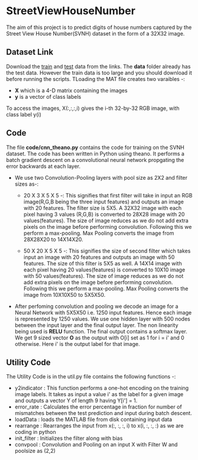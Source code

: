 # StreetViewHouseNumber
The aim of this project is to predict digits of house numbers captured by the Street View House Number(SVNH) dataset in the form of a 32X32 image.

## Dataset Link

Download the [train](http://ufldl.stanford.edu/housenumbers/train_32x32.mat) and [test](http://ufldl.stanford.edu/housenumbers/test_32x32.mat) data from the links. The **data** folder already has the test data. However the train data is too large and you should download it before running the scripts. TLoading the MAT file creates two varaibles -:

- **X** which is a 4-D matrix containing the images
- **y** is a vector of class labels

To access the images, X(:,:,:,i) gives the i-th 32-by-32 RGB image, with class label y(i)

## Code

The file **code/cnn_theano.py** contains the code for training on the SVNH dataset. The code has been written in Python using theano. It performs a batch gradient descent on a convolutional neural network propgating the error backwards at each layer.

- We use two Convolution-Pooling layers with pool size as 2X2 and filter sizes as-:

    * 20 X 3 X 5 X 5 -: This signifies that first filter will take in input an RGB image(R,G,B being the three input features) and       outputs an image with 20 features. The filter size is 5X5.
    A 32X32 image with each pixel having 3 values (R,G,B) is converted to 28X28 image with 20 values(features). The size of image reduces as we do not add extra pixels on the image before performing convolution. Following this we perform a max-pooling. Max Pooling converts the image from 28X28X20 to 14X14X20.

    * 50 X 20 X 5 X 5 -: This signifies the size of second filter which takes input an image with 20 features and outputs an image with 50 features. The size of this filter is 5X5 as well.
    A 14X14 image with each pixel having 20 values(features) is converted to 10X10 image with 50 values(features). The size of image reduces as we do not add extra pixels on the image before performing convolution. Following this we perform a max-pooling. Max Pooling converts the image from 10X10X50 to 5X5X50.

- After perfoming convolution and pooling we decode an image for a Neural Network with 5X5X50 i.e. 1250 input features. Hence each image is represented by 1250 values. We use one hidden layer with 500 nodes between the input layer and the final output layer. The non linearity being used is **RELU** function. The final output contains a softmax layer. We get 9 sized vector **O** as the output with O[i] set as 1 for i = i' and 0 otherwise. Here i' is the output label for that image. 

## Utility Code

The Utility Code is in the util.py file contains the following functions -:

- y2indicator : This function performs a one-hot encoding on the training image labels. It takes as input a value i' as the label for a given image and outputs a vector Y of length 9 having Y[i'] = 1.
- error_rate : Calculates the error percentage in fraction for number of mismatches between the test prediction and input during batch descent.
- loadData : loads the MATLAB file from disk containing input data
- rearrange : Rearranges the input from x(:, :, :, i) to x(i, :, :, :) as we are coding in python
- init_filter : Initializes the filter along with bias
- convpool : Convolution and Pooling on an input X with Filter W and poolsize as (2,2)


